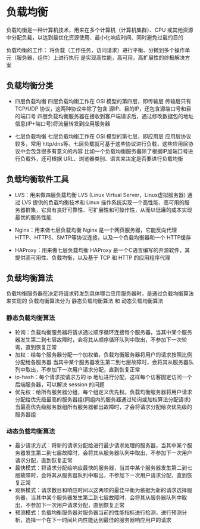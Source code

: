 # 负载均衡

负载均衡是一种计算机技术，用来在多个计算机（计算机集群）、CPU 或其他资源中分配负载，以达到最优化资源使用、最小化响应时间、同时避免过载的目的

负载均衡的工作：
将负载（工作任务，访问请求）进行平衡、分摊到多个操作单元（服务器，组件）上进行执行
是实现高性能，高可用，高扩展性的终极解决方案

## 负载均衡分类

- 四层负载均衡
四层负载均衡工作在 OSI 模型的第四层，即传输层
传输层只有 TCP/UDP 协议，这两种协议中除了包含 源IP、目的IP，还包含源端口号和目的端口号
四层负载均衡服务器在接收到客户端请求后，通过修改数据包的地址信息(IP+端口号)将流量转发到应用服务器

- 七层负载均衡
七层负载均衡工作在 OSI 模型的第七层，即应用层
应用层协议较多，常用 http/dns等。七层负载就可基于这些协议进行负载，这些应用层协议中会包含很多有意义的内容
比如一个负载均衡服务器除了根据IP加端口号进行负载外，还可根据 URL、浏览器类别、语言来决定是否要进行负载均衡

## 负载均衡软件工具

- LVS：用来做四层负载均衡
LVS (Linux Virtual Server，Linux虚拟服务器)
通过 LVS 提供的负载均衡技术和 Linux 操作系统实现一个高性能、高可用的服务器群集，它具有良好可靠性、可扩展性和可操作性，从而以低廉的成本实现最优的服务性能

- Nginx：用来做七层负载均衡
Nginx 是一个网页服务器，它能反向代理 HTTP、HTTPS、SMTP等协议连接，以及一个负载均衡器和一个 HTTP缓存

- HAProxy：用来做七层负载均衡
HAProxy 是一个C语言编写的开源软件，其提供高可用性、负载均衡，以及基于 TCP 和 HTTP 的应用程序代理

## 负载均衡算法

负载均衡服务器在决定将请求转发到具体哪台应用服务器时，是通过负载均衡算法来实现的
负载均衡算法分为 静态负载均衡算法 和 动态负载均衡算法

### 静态负载均衡算法

- 轮询：负载均衡服务器将请求通过顺序循环连接每个服务器，当其中某个服务器发生第二到七层故障时，会将其从顺序循环队列中取出，不参加下一次轮询，直到恢复正常
- 加权：给每个服务器分配一个加权值，负载均衡服务器将用户的请求按照比例分配给各服务器
当其中某个服务器发生第二到七层故障时，会将其从服务器队列中取出，不参加下一次用户请求分配，直到恢复正常
- ip-hash：每个请求按请求方的 ip 地址进行分配，这样每个访客固定访问一个后端服务器，可以解决 session 的问题
- 优先权：给所有服务器分组，每个组定义优先权。负载均衡服务器将用户请求分配给优先级最高的服务器组(同组内的服务器通过轮询或加权算法分配请求)
当最高优先级服务器组所有服务器都出故障时，才会将请求分配给次优先级的服务器组

### 动态负载均衡算法

- 最少请求方式：将新的请求分配给进行最少请求处理的服务器，当其中某个服务器发生第二到七层故障时，会将其从服务器队列中取出，不参加下一次用户请求分配，直到恢复正常
- 最快模式：将请求分配给响应最快的服务器，当其中某个服务器发生第二到七层故障时，会将其从服务器队列中取出，不参加下一次用户请求分配，直到恢复正常
- 观察模式：请求数目和响应时间以这两项的最佳平衡为依据为新的请求选择服务器，当其中某个服务器发生第二到七层故障时，会将其从服务器队列中取出，不参加下一次用户请求分配，直到恢复正常
- 预测模式：负载均衡服务器对服务器当前的性能指标进行检测，进行预测分析，选择一个在下一时间片内性能达到最佳的服务器响应用户的请求
